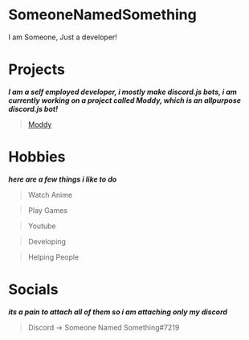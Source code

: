 # SomeoneNamedSomething
I am Someone, Just a developer!

# Projects
***I am a self employed developer, i mostly make discord.js bots, i am currently working on a project called Moddy, which is an allpurpose discord.js bot!***
> [Moddy](https://discord.com/api/oauth2/authorize?client_id=1044988065086709851&permissions=1644905889015&scope=bot%20applications.commands)

# Hobbies
***here are a few things i like to do***
> Watch Anime  

> Play Games  

> Youtube  

> Developing  

> Helping People

# Socials
***its a pain to attach all of them so i am attaching only my discord***
> Discord -> Someone Named Something#7219

